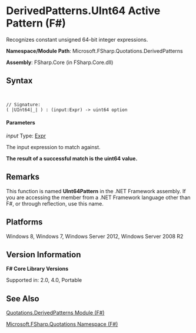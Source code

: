 # DerivedPatterns.UInt64 Active Pattern (F#)

Recognizes constant unsigned 64-bit integer expressions.

**Namespace/Module Path**: Microsoft.FSharp.Quotations.DerivedPatterns

**Assembly**: FSharp.Core (in FSharp.Core.dll)


## Syntax


```


// Signature:
( |UInt64|_| ) : (input:Expr) -> uint64 option

```



#### Parameters
*input*
Type: [Expr](http://msdn.microsoft.com/en-us/library/ed6a2caf-69d4-45c2-ab97-e9b3be9bce65)


The input expression to match against.



**The result of a successful match is the uint64 value.**
## Remarks
This function is named **UInt64Pattern** in the .NET Framework assembly. If you are accessing the member from a .NET Framework language other than F#, or through reflection, use this name.


## Platforms
Windows 8, Windows 7, Windows Server 2012, Windows Server 2008 R2


## Version Information
**F# Core Library Versions**

Supported in: 2.0, 4.0, Portable




## See Also
[Quotations.DerivedPatterns Module &#40;F&#35;&#41;](Quotations.DerivedPatterns-Module-%28FSharp%29.md)

[Microsoft.FSharp.Quotations Namespace &#40;F&#35;&#41;](Microsoft.FSharp.Quotations-Namespace-%28FSharp%29.md)

